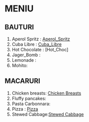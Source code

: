 # MENIU 

## BAUTURI 

1.  Aperol Spritz : [Aperol_Spritz](./BAUTURI/Aperol_Spritz.md)  
2.  Cuba Libre : [Cuba_Libre](./BAUTURI/Cuba_Libre.md)
3.  Hot Chocolate : [Hot_Choc]
4.  Jager_Bomb :
5.  Lemonade :
6.  Mohito:    

## MACARURI

1. Chicken breasts: [Chicken Breasts](./MANCARE/Chicken%20breasts.md)
2. Fluffy pancakes:
3. Pasta Carbonnara:
4. Pizza : [Pizza](./MANCARE/pizza.md)
5. Stewed Cabbage:[Stewed Cabbage](./MANCARE/Stewed_Cabbage.md)

